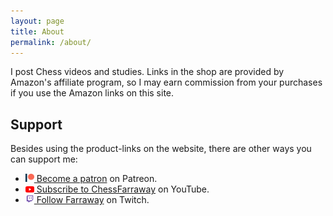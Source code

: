 ```yaml
---
layout: page
title: About
permalink: /about/
---
```

I post Chess videos and studies. Links in the shop are provided by Amazon's
affiliate program, so I may earn commission from your purchases if you use the
Amazon links on this site.

## Support
Besides using the product-links on the website, there are other ways you can
support me:

<ul class="social-links">
  <li><a href="https://www.patreon.com/farraway" title="Farraway"><img src="/assets/icons/patreon.png" style="width: 1em"> Become a patron</a> on Patreon.</li>
  <li><a href="https://www.youtube.com/channel/UCKPlzfrQpyI6FV-GMrjr84g" title="ChessFarraway"><img src="/assets/icons/youtube.png" style="width: 1em"> Subscribe to ChessFarraway</a> on YouTube.</li>
  <li><a href="https://www.twitch.tv/farraway" title="Farraway"><img src="/assets/icons/twitch.png" style="width: 1em"> Follow Farraway</a> on Twitch.</li>
</ul>


